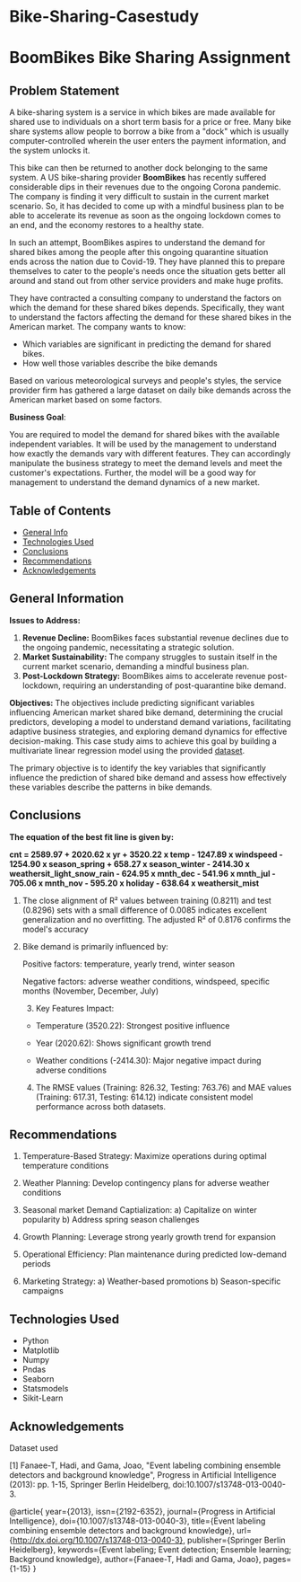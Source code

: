 # Bike-Sharing-Casestudy

# BoomBikes Bike Sharing Assignment

[](https://github.com/bramhanayaghea/Bike-Sharing-Casestudy/blob/main/README.md#Bike-Sharing-Casestudy)

## **Problem Statement**

[](https://github.com/bramhanayaghea/Bike-Sharing-Casestudy/blob/main/README.md#problem-statement)

A bike-sharing system is a service in which bikes are made available for shared use to individuals on a short term basis for a price or free. Many bike share systems allow people to borrow a bike from a "dock" which is usually computer-controlled wherein
 the user enters the payment information, and the system unlocks it. 


This bike can then be returned to another dock belonging to the same 
system. A US bike-sharing provider **BoomBikes** has recently suffered considerable dips in their revenues due to the ongoing Corona pandemic. The company is finding it very difficult to sustain in the current market scenario. So, it has decided to come up 
with a mindful business plan to be able to accelerate its revenue as soon as the ongoing lockdown comes to an end, and the economy restores to a healthy state. 

In such an attempt, BoomBikes aspires to understand the demand for shared bikes 
among the people after this ongoing quarantine situation ends across the nation due to Covid-19. They have planned this to prepare themselves to cater to the people's needs once the situation gets better all around and stand out from other service providers and make huge profits.

They have contracted a consulting company to understand the factors on which
 the demand for these shared bikes depends. Specifically, they want to understand the factors affecting the demand for these shared bikes in the American market. The company wants to know:

- Which variables are significant in predicting the demand for shared bikes.
- How well those variables describe the bike demands

Based on various meteorological surveys and people's styles, the service provider firm has gathered a large dataset on daily bike demands across the American market based on some factors.

**Business Goal**:

You are required to model the demand for shared bikes with the available independent variables. It will be used by the management to understand how exactly the demands vary with different features. They can accordingly manipulate the business strategy to meet the demand levels and meet the customer's expectations. Further, the model will be a good way for management to understand the demand dynamics of a new market.

## Table of Contents

[](https://github.com/bramhanayaghea/Bike-Sharing-Casestudy/blob/main/README.md#table-of-contents)

- [General Info](https://github.com/bramhanayaghea/Bike-Sharing-Casestudy/blob/main/README.md#general-information)
- [Technologies Used](https://github.com/bramhanayaghea/Bike-Sharing-Casestudy/blob/main/README.md#technologies-used)
- [Conclusions](https://github.com/bramhanayaghea/Bike-Sharing-Casestudy/blob/main/README.md#conclusions)
- [Recommendations](https://github.com/bramhanayaghea/Bike-Sharing-Casestudy/blob/main/README.md#recommendations)
- [Acknowledgements](https://github.com/bramhanayaghea/Bike-Sharing-Casestudy/blob/main/README.md#acknowledgements)

## General Information

[](https://github.com/bramhanayaghea/Bike-Sharing-Casestudy/blob/main/README.md#general-information)

**Issues to Address:**

1. **Revenue Decline:** BoomBikes faces substantial revenue declines due to the ongoing pandemic, necessitating a strategic solution.
2. **Market Sustainability:** The company struggles to sustain itself in the current market scenario, demanding a mindful business plan.
3. **Post-Lockdown Strategy:** BoomBikes aims to accelerate revenue post-lockdown, requiring an understanding of post-quarantine bike demand.

**Objectives:** The objectives include predicting significant variables influencing 
American market shared bike demand, determining the crucial predictors, 
developing a model to understand demand variations, facilitating 
adaptive business strategies, and exploring demand dynamics for 
effective decision-making. This case study aims to achieve this goal by 
building a multivariate linear regression model using the provided [dataset](https://github.com/bramhanayaghea/Bike-Sharing-Casestudy/blob/main/day.csv).

The primary objective is to identify the key variables 
that significantly influence the prediction of shared bike demand and 
assess how effectively these variables describe the patterns in bike 
demands.

## Conclusions

[](https://github.com/bramhanayaghea/Bike-Sharing-Casestudy/blob/main/README.md#conclusions)

**The equation of the best fit line is given by:**

****cnt = 2589.97 + 2020.62 x yr + 3520.22 x temp - 
1247.89 x windspeed - 1254.90 x season_spring + 658.27 x season_winter -
 2414.30 x weathersit_light_snow_rain - 624.95 x mnth_dec - 541.96 x 
mnth_jul - 705.06 x mnth_nov - 595.20 x holiday - 638.64 x 
weathersit_mist****

1) The close alignment of R² values between training (0.8211) and 
   test (0.8296) sets with a small difference of 0.0085 indicates excellent
   generalization and no overfitting. The adjusted R² of 0.8176 confirms 
   the model's accuracy

2) Bike demand is primarily influenced by:
   
   Positive factors: temperature, yearly trend, winter season
   
   Negative factors: adverse weather conditions, windspeed, specific months (November, December, July)
   
   3. Key Features Impact:
   - Temperature (3520.22): Strongest positive influence
   
   - Year (2020.62): Shows significant growth trend
   
   - Weather conditions (-2414.30): Major negative impact during adverse conditions
   4) The RMSE values (Training: 826.32, Testing: 763.76) and MAE values (Training: 617.31, Testing: 614.12) indicate consistent model performance across both datasets.
   
   

## Recommendations

[](https://github.com/bramhanayaghea/Bike-Sharing-Casestudy/blob/main/README.md#recommendations)

  1. Temperature-Based Strategy: Maximize operations during optimal temperature conditions
  
  2. Weather Planning: Develop contingency plans for adverse weather conditions
  
  3. Seasonal market Demand Captialization:
      a) Capitalize on winter popularity
      b) Address spring season challenges
  4. Growth Planning: Leverage strong yearly growth trend for expansion
  
  5. Operational Efficiency: Plan maintenance during predicted low-demand periods
  
  6. Marketing Strategy:
     a) Weather-based promotions
     b) Season-specific campaigns

## Technologies Used

[](https://github.com/bramhanayaghea/Bike-Sharing-Casestudy/blob/main/README.md#technologies-used)

- Python
- Matplotlib
- Numpy
- Pndas
- Seaborn
- Statsmodels
- Sikit-Learn

## Acknowledgements
[](https://github.com/bramhanayaghea/Bike-Sharing-Casestudy/blob/main/README.md#acknowledgements)
Dataset used

[1] Fanaee-T, Hadi, and Gama, Joao, "Event labeling combining ensemble detectors and background knowledge", Progress in Artificial Intelligence (2013): pp. 1-15, Springer Berlin Heidelberg, doi:10.1007/s13748-013-0040-3.

@article{
    year={2013},
    issn={2192-6352},
    journal={Progress in Artificial Intelligence},
    doi={10.1007/s13748-013-0040-3},
    title={Event labeling combining ensemble detectors and background knowledge},
    url={http://dx.doi.org/10.1007/s13748-013-0040-3},
    publisher={Springer Berlin Heidelberg},
    keywords={Event labeling; Event detection; Ensemble learning; Background knowledge},
    author={Fanaee-T, Hadi and Gama, Joao},
    pages={1-15}
}
